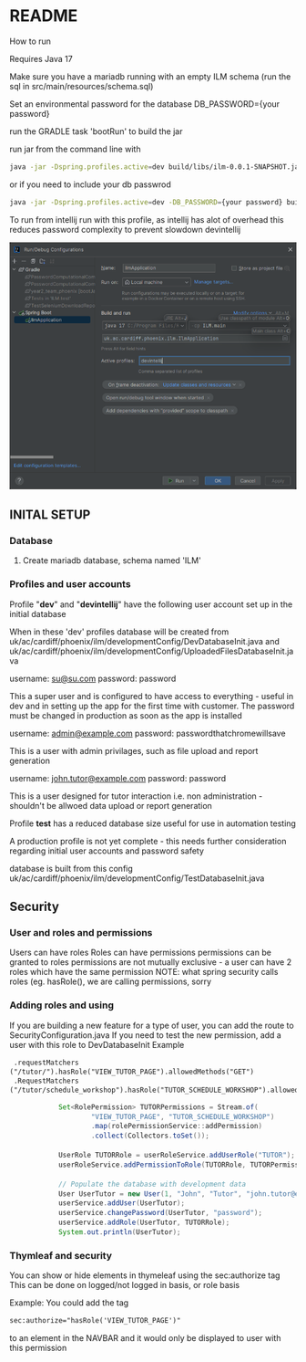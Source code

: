 # README

How to run

Requires Java 17

Make sure you have a mariadb running with an empty ILM schema
(run the sql in src/main/resources/schema.sql)

Set an environmental password for the database
DB_PASSWORD={your password}

run the GRADLE task 'bootRun' to build the jar

run jar from the command line with
```bash
java -jar -Dspring.profiles.active=dev build/libs/ilm-0.0.1-SNAPSHOT.jar
```

or if you need to include your db passwrod
```bash
java -jar -Dspring.profiles.active=dev -DB_PASSWORD={your password} build/libs/ilm-0.0.1-SNAPSHOT.jar
```

To run from intellij run with this profile, as intellij has alot of overhead this reduces password complexity to prevent slowdown 
devintellij

![img.png](img.png)



## INITAL SETUP

### Database

1. Create mariadb database, schema named 'ILM'



### Profiles and user accounts

Profile "**dev**" and "**devintellij**" have the following user account set up in the initial database

When in these 'dev' profiles database will be created from uk/ac/cardiff/phoenix/ilm/developmentConfig/DevDatabaseInit.java 
and uk/ac/cardiff/phoenix/ilm/developmentConfig/UploadedFilesDatabaseInit.java

username: su@su.com
password: password

This a super user and is configured to have access to everything - useful in dev and in setting up the app for the first
time with customer.
The password must  be changed in production as soon as the app is installed

username: admin@example.com
password: passwordthatchromewillsave

This is a user with admin privilages, such as file upload and report generation

username: john.tutor@example.com
password: password

This is a user designed for tutor interaction i.e. non administration - shouldn't be allwoed data upload or report generation 


Profile **test** has a reduced database size useful for use in automation testing

A production profile is not yet complete - this needs further consideration regarding initial user accounts and password
safety

database is built from this config uk/ac/cardiff/phoenix/ilm/developmentConfig/TestDatabaseInit.java


## Security


### User and roles and permissions
Users can have roles
Roles can have permissions
permissions can be granted to roles
permissions are not mutually exclusive - a user can have 2 roles which have the same permission
NOTE: what spring security calls roles (eg. hasRole(), we are calling permissions, sorry


### Adding roles and using
If you are building a new feature for a type of user, you can add the route to SecurityConfiguration.java
If you need to test the new permission, add a user with this role to DevDatabaseInit
Example
```
 .requestMatchers ("/tutor/").hasRole("VIEW_TUTOR_PAGE").allowedMethods("GET")
 .RequestMatchers ("/tutor/schedule_workshop").hasRole("TUTOR_SCHEDULE_WORKSHOP").allowedMethods("PUT")
 ```

```java
            Set<RolePermission> TUTORPermissions = Stream.of(
                    "VIEW_TUTOR_PAGE", "TUTOR_SCHEDULE_WORKSHOP")
                    .map(rolePermissionService::addPermission)
                    .collect(Collectors.toSet());

            UserRole TUTORRole = userRoleService.addUserRole("TUTOR");
            userRoleService.addPermissionToRole(TUTORRole, TUTORPermissions);

            // Populate the database with development data
            User UserTutor = new User(1, "John", "Tutor", "john.tutor@example.com");
            userService.addUser(UserTutor);
            userService.changePassword(UserTutor, "password");
            userService.addRole(UserTutor, TUTORRole);
            System.out.println(UserTutor);
```

### Thymleaf and security
You can show or hide elements in thymeleaf using the sec:authorize tag
This can be done on logged/not logged in basis, or role basis

Example: You could add the tag
```html
sec:authorize="hasRole('VIEW_TUTOR_PAGE')"
```
to an element in the NAVBAR and it would only be displayed to user with this permission